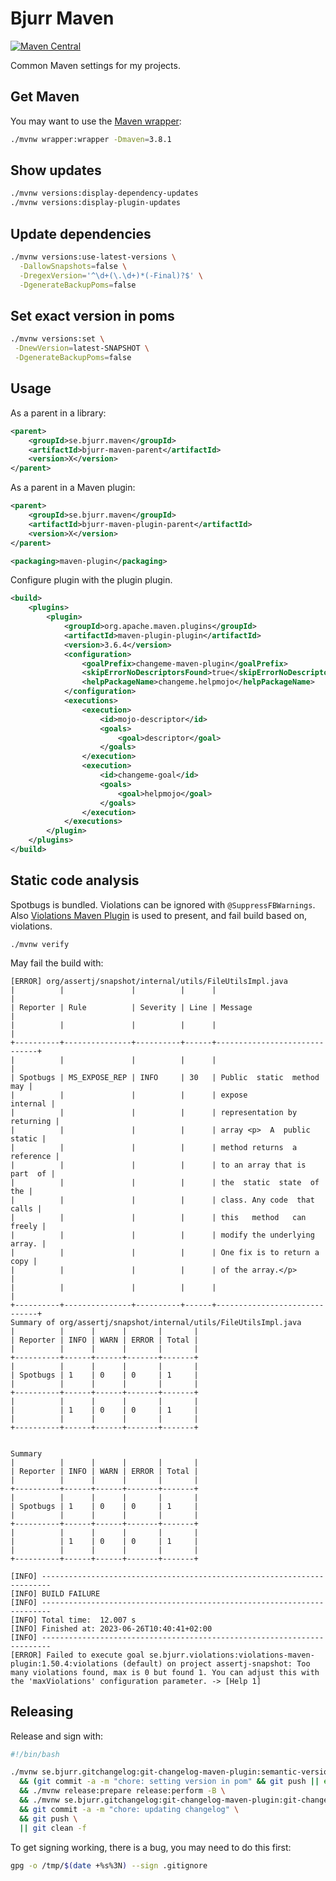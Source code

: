 # Bjurr Maven

[![Maven Central](https://maven-badges.herokuapp.com/maven-central/se.bjurr.maven/bjurr-maven/badge.svg)](https://maven-badges.herokuapp.com/maven-central/se.bjurr.maven/bjurr-maven)

Common Maven settings for my projects.

## Get Maven

You may want to use the [Maven wrapper](https://maven.apache.org/wrapper):

```sh
./mvnw wrapper:wrapper -Dmaven=3.8.1
```

## Show updates

```sh
./mvnw versions:display-dependency-updates
./mvnw versions:display-plugin-updates
```

## Update dependencies

```sh
./mvnw versions:use-latest-versions \
  -DallowSnapshots=false \
  -DregexVersion='^\d+(\.\d+)*(-Final)?$' \
  -DgenerateBackupPoms=false
```

## Set exact version in poms

```sh
./mvnw versions:set \
 -DnewVersion=latest-SNAPSHOT \
 -DgenerateBackupPoms=false
```

## Usage

As a parent in a library:

```xml
<parent>
    <groupId>se.bjurr.maven</groupId>
    <artifactId>bjurr-maven-parent</artifactId>
    <version>X</version>
</parent>
```

As a parent in a Maven plugin:

```xml
<parent>
    <groupId>se.bjurr.maven</groupId>
    <artifactId>bjurr-maven-plugin-parent</artifactId>
    <version>X</version>
</parent>

<packaging>maven-plugin</packaging>
```

Configure plugin with the plugin plugin.

```xml
<build>
    <plugins>
        <plugin>
            <groupId>org.apache.maven.plugins</groupId>
            <artifactId>maven-plugin-plugin</artifactId>
            <version>3.6.4</version>
            <configuration>
                <goalPrefix>changeme-maven-plugin</goalPrefix>
                <skipErrorNoDescriptorsFound>true</skipErrorNoDescriptorsFound>
                <helpPackageName>changeme.helpmojo</helpPackageName>
            </configuration>
            <executions>
                <execution>
                    <id>mojo-descriptor</id>
                    <goals>
                        <goal>descriptor</goal>
                    </goals>
                </execution>
                <execution>
                    <id>changeme-goal</id>
                    <goals>
                        <goal>helpmojo</goal>
                    </goals>
                </execution>
            </executions>
        </plugin>
    </plugins>
</build>
```

## Static code analysis

Spotbugs is bundled. Violations can be ignored with `@SuppressFBWarnings`. Also [Violations Maven Plugin](https://github.com/tomasbjerre/violations-maven-plugin) is used to present, and fail build based on, violations.

```
./mvnw verify 
```

May fail the build with:

```
[ERROR] org/assertj/snapshot/internal/utils/FileUtilsImpl.java
|          |               |          |      |                              |
| Reporter | Rule          | Severity | Line | Message                      |
|          |               |          |      |                              |
+----------+---------------+----------+------+------------------------------+
|          |               |          |      |                              |
| Spotbugs | MS_EXPOSE_REP | INFO     | 30   | Public  static  method   may |
|          |               |          |      | expose              internal |
|          |               |          |      | representation by  returning |
|          |               |          |      | array <p>  A  public  static |
|          |               |          |      | method returns  a  reference |
|          |               |          |      | to an array that is part  of |
|          |               |          |      | the  static  state  of   the |
|          |               |          |      | class. Any code  that  calls |
|          |               |          |      | this   method   can   freely |
|          |               |          |      | modify the underlying array. |
|          |               |          |      | One fix is to return a  copy |
|          |               |          |      | of the array.</p>            |
|          |               |          |      |                              |
+----------+---------------+----------+------+------------------------------+
Summary of org/assertj/snapshot/internal/utils/FileUtilsImpl.java
|          |      |      |       |       |
| Reporter | INFO | WARN | ERROR | Total |
|          |      |      |       |       |
+----------+------+------+-------+-------+
|          |      |      |       |       |
| Spotbugs | 1    | 0    | 0     | 1     |
|          |      |      |       |       |
+----------+------+------+-------+-------+
|          |      |      |       |       |
|          | 1    | 0    | 0     | 1     |
|          |      |      |       |       |
+----------+------+------+-------+-------+


Summary
|          |      |      |       |       |
| Reporter | INFO | WARN | ERROR | Total |
|          |      |      |       |       |
+----------+------+------+-------+-------+
|          |      |      |       |       |
| Spotbugs | 1    | 0    | 0     | 1     |
|          |      |      |       |       |
+----------+------+------+-------+-------+
|          |      |      |       |       |
|          | 1    | 0    | 0     | 1     |
|          |      |      |       |       |
+----------+------+------+-------+-------+

[INFO] ------------------------------------------------------------------------
[INFO] BUILD FAILURE
[INFO] ------------------------------------------------------------------------
[INFO] Total time:  12.007 s
[INFO] Finished at: 2023-06-26T10:40:41+02:00
[INFO] ------------------------------------------------------------------------
[ERROR] Failed to execute goal se.bjurr.violations:violations-maven-plugin:1.50.4:violations (default) on project assertj-snapshot: Too many violations found, max is 0 but found 1. You can adjust this with the 'maxViolations' configuration parameter. -> [Help 1]
```

## Releasing

Release and sign with:

```sh
#!/bin/bash

./mvnw se.bjurr.gitchangelog:git-changelog-maven-plugin:semantic-version \
  && (git commit -a -m "chore: setting version in pom" && git push || echo "No new version") \
  && ./mvnw release:prepare release:perform -B \
  && ./mvnw se.bjurr.gitchangelog:git-changelog-maven-plugin:git-changelog \
  && git commit -a -m "chore: updating changelog" \
  && git push \
  || git clean -f
```

To get signing working, there is a bug, you may need to do this first:

```sh
gpg -o /tmp/$(date +%s%3N) --sign .gitignore
```

